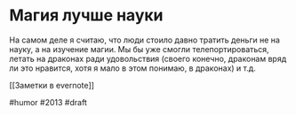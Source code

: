 # Магия лучше науки

На самом деле я считаю, что люди стоило давно тратить деньги не на науку, а на изучение магии. Мы бы уже смогли телепортироваться, летать на драконах ради удовольствия (своего конечно, драконам вряд ли это нравится, хотя я мало в этом понимаю, в драконах) и т.д. 

[[Заметки в evernote]]

#humor #2013
#draft